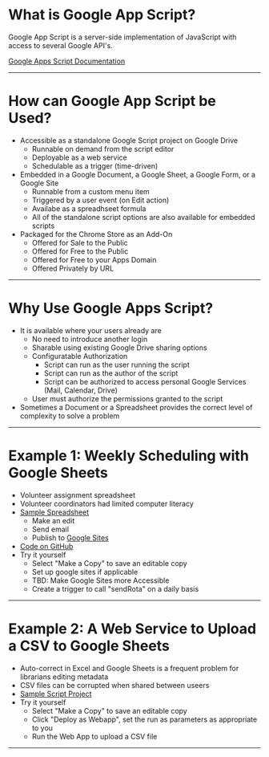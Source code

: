 # What is Google App Script?
Google App Script is a server-side implementation of JavaScript with access to several Google API's.

[Google Apps Script Documentation](https://developers.google.com/apps-script/)

***

# How can Google App Script be Used?
- Accessible as a standalone Google Script project on Google Drive
  - Runnable on demand from the script editor
  - Deployable as a web service
  - Schedulable as a trigger (time-driven)
- Embedded in a Google Document, a Google Sheet, a Google Form, or a Google Site
  - Runnable from a custom menu item
  - Triggered by a user event (on Edit action)
  - Availabe as a spreadhseet formula
  - All of the standalone script options are also available for embedded scripts
- Packaged for the Chrome Store as an Add-On
  - Offered for Sale to the Public
  - Offered for Free to the Public
  - Offered for Free to your Apps Domain
  - Offered Privately by URL
  
***
  
# Why Use Google Apps Script?
- It is available where your users already are
  - No need to introduce another login
  - Sharable using existing Google Drive sharing options
  - Configuratable Authorization
    - Script can run as the user running the script
    - Script can run as the author of the script
    - Script can be authorized to access personal Google Services (Mail, Calendar, Drive)
  - User must authorize the permissions granted to the script
- Sometimes a Document or a Spreadsheet provides the correct level of complexity to solve a problem

***
# Example 1: Weekly Scheduling with Google Sheets
- Volunteer assignment spreadsheet
- Volunteer coordinators had limited computer literacy
- [Sample Spreadsheet](https://docs.google.com/spreadsheets/d/1T_AnSoz893QY1IL9uH9L8mH220Wp6WE_Weaq3VkxOX4/edit#gid=0)
  - Make an edit
  - Send email
  - Publish to [Google Sites](https://sites.google.com/a/georgetown.edu/examples/rotasearch)
- [Code on GitHub](https://github.com/terrywbrady/OnlineRota_GoogleAppsScript)
- Try it yourself
  - Select "Make a Copy" to save an editable copy
  - Set up google sites if applicable
  - TBD: Make Google Sites more Accessible
  - Create a trigger to call "sendRota" on a daily basis
  
***
# Example 2: A Web Service to Upload a CSV to Google Sheets
- Auto-correct in Excel and Google Sheets is a frequent problem for librarians editing metadata
- CSV files can be corrupted when shared between useers
- [Sample Script Project](https://script.google.com/a/georgetown.edu/d/13HcFhMle_oIBTfhuZEya_zQHAokJjgZEdqTEoOTeEfrpx5UpTmNUh_pB/edit?usp=drive_web)
- Try it yourself
  - Select "Make a Copy" to save an editable copy
  - Click "Deploy as Webapp", set the run as parameters as appropriate to you
  - Run the Web App to upload a CSV file
  
***
